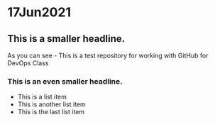 # 17Jun2021

## This is a smaller headline.

As you can see - This is a test repository for working with GitHub for DevOps Class

### This is an even smaller headline.

* This is a list item
* This is another list item
* This is the last list item
